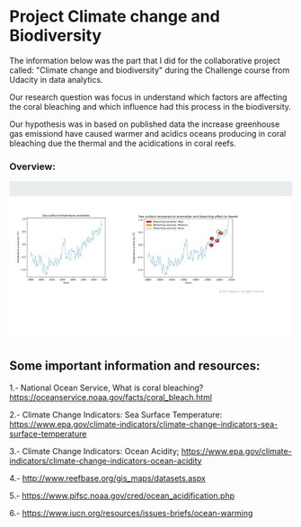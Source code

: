 # Project Climate change and Biodiversity

The information below was the part that I did for the collaborative project called: "Climate change and biodiversity" during the Challenge course from Udacity in data analytics. 

Our research question was focus in understand which factors are affecting the coral bleaching and which influence had this process in the biodiversity.

Our hypothesis was in based on published data the increase greenhouse gas emissiond have caused warmer and acidics oceans producing in coral bleaching due the thermal and the acidications in coral reefs. 

### Overview:
![pdf](climate_change.jpg "Logo Title Text 1")

## Some important information and resources:

1.- National Ocean Service, What is coral bleaching? https://oceanservice.noaa.gov/facts/coral_bleach.html 

2.- Climate Change Indicators: Sea Surface Temperature: https://www.epa.gov/climate-indicators/climate-change-indicators-sea-surface-temperature

3.- Climate Change Indicators: Ocean Acidity; https://www.epa.gov/climate-indicators/climate-change-indicators-ocean-acidity 

4.- http://www.reefbase.org/gis_maps/datasets.aspx

5.- https://www.pifsc.noaa.gov/cred/ocean_acidification.php

6.- https://www.iucn.org/resources/issues-briefs/ocean-warming

